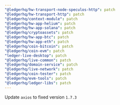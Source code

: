 ```yaml
---
"@ledgerhq/hw-transport-node-speculos-http": patch
"@ledgerhq/hw-transport-http": patch
"@ledgerhq/context-module": patch
"@ledgerhq/hw-app-helium": patch
"@ledgerhq/hw-app-solana": patch
"@ledgerhq/cryptoassets": patch
"@ledgerhq/hw-app-btc": patch
"@ledgerhq/hw-app-eth": patch
"@ledgerhq/coin-bitcoin": patch
"@ledgerhq/coin-evm": patch
"ledger-live-desktop": patch
"@ledgerhq/live-common": patch
"@ledgerhq/domain-service": patch
"@ledgerhq/live-network": patch
"@ledgerhq/coin-tester": patch
"@ledgerhq/evm-tools": patch
"@ledgerhq/ledger-libs": patch
---
```


Update `axios` to fixed version `1.7.3`
